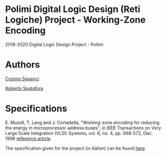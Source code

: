 # Polimi Digital Logic Design (Reti Logiche) Project - Working-Zone Encoding

2019-2020 Digital Logic Design Project - Polimi

# Authors

[Cosimo Sguanci](https://www.linkedin.com/in/cosimo-sguanci-93bb05146/)

[Roberto Spatafora](https://www.linkedin.com/in/roberto-spatafora/)


# Specifications

E. Musoll, T. Lang and J. Cortadella, "Working-zone encoding for reducing the energy in microprocessor address buses", in IEEE Transactions on Very Large Scale Integration (VLSI) Systems, vol. 6, no. 4, pp. 568-572, Dec. 1998 [reference article](https://github.com/CosimoSguanci/Polimi-Digital-Circuit-Design-Project-2020/blob/main/doc/Musoll-Lang-Cortadella-paper.pdf)

The specification given for the project (in Italian) can be found [here](https://github.com/CosimoSguanci/Polimi-Digital-Circuit-Design-Project-2020/blob/main/doc/PFRL_Specifica_1920.pdf)

